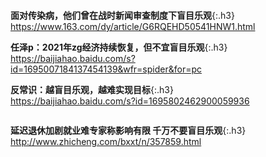 ```tip
```
**面对传染病，他们曾在战时新闻审查制度下盲目乐观**{:.h3}<br>
<https://www.163.com/dy/article/G6RQEHD50541HNW1.html>

**任泽p：2021年zg经济持续恢复，但不宜盲目乐观**{:.h3}<br>
<https://baijiahao.baidu.com/s?id=1695007184137454139&wfr=spider&for=pc>

**反常识：越盲目乐观，越难实现目标**{:.h3}<br>
<https://baijiahao.baidu.com/s?id=1695802462900059936>

```tip
```
**延迟退休加剧就业难专家称影响有限 千万不要盲目乐观**{:.h3}<br>
<http://www.zhicheng.com/bxxt/n/357859.html>
